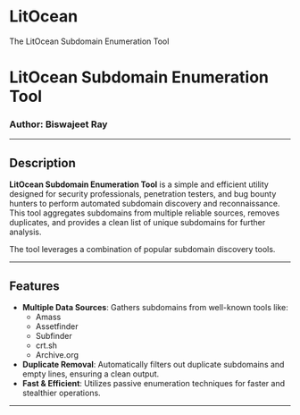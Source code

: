# LitOcean
The LitOcean Subdomain Enumeration Tool

# LitOcean Subdomain Enumeration Tool

### Author: Biswajeet Ray  

---

## Description

**LitOcean Subdomain Enumeration Tool** is a simple and efficient utility designed for security professionals, penetration testers, and bug bounty hunters to perform automated subdomain discovery and reconnaissance. This tool aggregates subdomains from multiple reliable sources, removes duplicates, and provides a clean list of unique subdomains for further analysis.

The tool leverages a combination of popular subdomain discovery tools.

---

## Features

- **Multiple Data Sources**: Gathers subdomains from well-known tools like:
  - Amass
  - Assetfinder
  - Subfinder
  - crt.sh 
  - Archive.org
- **Duplicate Removal**: Automatically filters out duplicate subdomains and empty lines, ensuring a clean output.
- **Fast & Efficient**: Utilizes passive enumeration techniques for faster and stealthier operations.

---


